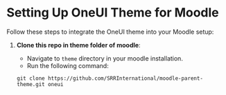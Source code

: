 # Setting Up OneUI Theme for Moodle

Follow these steps to integrate the OneUI theme into your Moodle setup:

1. **Clone this repo in theme folder of moodle**:

   - Navigate to `theme` directory in your moodle installation.
   - Run the following command:
   ```
   git clone https://github.com/SRRInternational/moodle-parent-theme.git oneui
   ```
